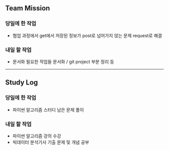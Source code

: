## Team Mission

### 당일에 한 작업
- 협업 과정에서 get에서 저장된 정보가 post로 넘어가지 않는 문제 request로 해결

### 내일 할 작업
- 문서화 필요한 작업들 문서화 / git project 부분 정리 등
--------
## Study Log

### 당일에 한 작업
- 파이썬 알고리즘 스터디 남은 문제 풀이

### 내일 할 작업
- 파이썬 알고리즘 강의 수강
- 빅데이터 분석기사 기출 문제 및 개념 공부
